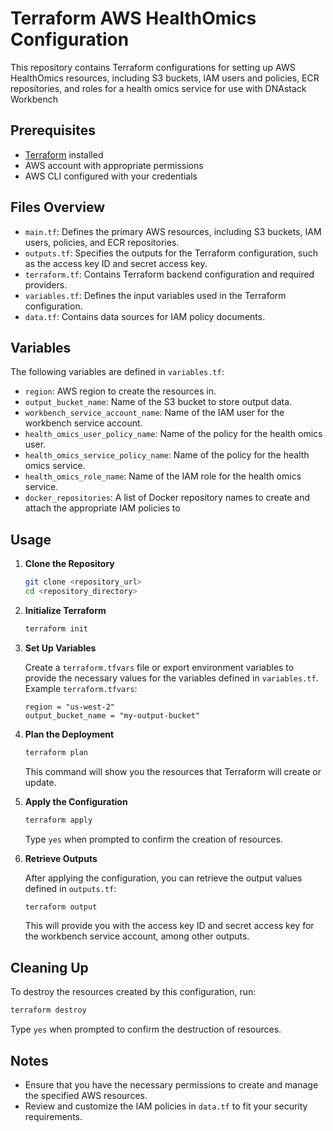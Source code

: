 # Terraform AWS HealthOmics Configuration

This repository contains Terraform configurations for setting up AWS HealthOmics resources, including S3 buckets, IAM users and policies, ECR repositories, and roles for a health omics service for use with 
DNAstack Workbench

## Prerequisites

- [Terraform](https://www.terraform.io/downloads.html) installed
- AWS account with appropriate permissions
- AWS CLI configured with your credentials

## Files Overview

- `main.tf`: Defines the primary AWS resources, including S3 buckets, IAM users, policies, and ECR repositories.
- `outputs.tf`: Specifies the outputs for the Terraform configuration, such as the access key ID and secret access key.
- `terraform.tf`: Contains Terraform backend configuration and required providers.
- `variables.tf`: Defines the input variables used in the Terraform configuration.
- `data.tf`: Contains data sources for IAM policy documents.

## Variables

The following variables are defined in `variables.tf`:

- `region`: AWS region to create the resources in.
- `output_bucket_name`: Name of the S3 bucket to store output data.
- `workbench_service_account_name`: Name of the IAM user for the workbench service account.
- `health_omics_user_policy_name`: Name of the policy for the health omics user.
- `health_omics_service_policy_name`: Name of the policy for the health omics service.
- `health_omics_role_name`: Name of the IAM role for the health omics service.
- `docker_repositories`: A list of Docker repository names to create and attach the appropriate IAM policies to 

## Usage

1. **Clone the Repository**

    ```bash
    git clone <repository_url>
    cd <repository_directory>
    ```

2. **Initialize Terraform**

    ```bash
    terraform init
    ```

3. **Set Up Variables**

    Create a `terraform.tfvars` file or export environment variables to provide the necessary values for the variables defined in `variables.tf`. Example `terraform.tfvars`:

    ```hcl
    region = "us-west-2"
    output_bucket_name = "my-output-bucket"
    ```

4. **Plan the Deployment**

    ```bash
    terraform plan
    ```

    This command will show you the resources that Terraform will create or update.

5. **Apply the Configuration**

    ```bash
    terraform apply
    ```

    Type `yes` when prompted to confirm the creation of resources.

6. **Retrieve Outputs**

    After applying the configuration, you can retrieve the output values defined in `outputs.tf`:

    ```bash
    terraform output
    ```

    This will provide you with the access key ID and secret access key for the workbench service account, among other outputs.

## Cleaning Up

To destroy the resources created by this configuration, run:

```bash
terraform destroy
```

Type `yes` when prompted to confirm the destruction of resources.

## Notes

- Ensure that you have the necessary permissions to create and manage the specified AWS resources.
- Review and customize the IAM policies in `data.tf` to fit your security requirements.